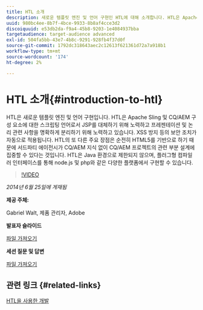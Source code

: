 ```yaml
---
title: HTL 소개
description: 새로운 템플릿 엔진 및 언어 구현인 HTL에 대해 소개합니다. HTL은 Apache Sling 및 CQ/AEM 구성 요소에 대한 스크립팅 언어로서 JSP를 대체하기 위해 노력하고 프레젠테이션 및 논리 관련 사항을 명확하게 분리하기 위해 노력하고 있습니다.
uuid: 980bc4ee-8b7f-4bce-9933-8b8af4cce3d2
discoiquuid: e53db2da-f9a4-45b8-9203-1e4084937bba
targetaudience: target-audience advanced
exl-id: 504fa5bb-43e7-4b8c-9291-928fb4f37d0f
source-git-commit: 1792dc318643aec2c12613f621361d72a7a918b1
workflow-type: tm+mt
source-wordcount: '174'
ht-degree: 2%

---
```


# HTL 소개{#introduction-to-htl}

HTL은 새로운 템플릿 엔진 및 언어 구현입니다. HTL은 Apache Sling 및 CQ/AEM 구성 요소에 대한 스크립팅 언어로서 JSP를 대체하기 위해 노력하고 프레젠테이션 및 논리 관련 사항을 명확하게 분리하기 위해 노력하고 있습니다. XSS 방지 등의 보안 조치가 자동으로 적용됩니다. HTL의 또 다른 주요 장점은 순전히 HTML5를 기반으로 하기 때문에 서드파티 에이전시가 CQ/AEM 지식 없이 CQ/AEM 프로젝트의 관련 부분 설계에 집중할 수 있다는 것입니다. HTL은 Java 환경으로 제한되지 않으며, 플러그형 컴파일러 인터페이스를 통해 node.js 및 php와 같은 다양한 플랫폼에서 구현할 수 있습니다.

>[!VIDEO](https://video.tv.adobe.com/v/19504/?quality=9)

*2014년 6월 25일에 게재됨*

**제공 주체:**

Gabriel Walt, 제품 관리자, Adobe

**발표자 슬라이드**

[파일 가져오기](assets/sightly-component-development.pdf)

**세션 질문 및 답변**

[파일 가져오기](assets/introduction-to-sightly-q-as.pdf)

## 관련 링크 {#related-links}

[HTL을 사용한 개발](https://docs.adobe.com/docs/en/htl/overview.html?wcmmode=disabled)

<!--
[Get back to the Overview](https://helpx.adobe.com/experience-manager/kt/eseminars/gems/aem-index.html)
-->
